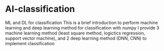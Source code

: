 # AI-classification
ML and DL for classification
This is a brief introduction to perform machine learning and deep learning method for classification with numpy
I provide 3 machine learning method (least square method, logictics regression, support vector machine), and 2 deep learning method (DNN, CNN) to implement classification
